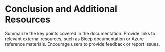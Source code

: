 # Conclusion and Additional Resources

Summarize the key points covered in the documentation.
Provide links to relevant external resources, such as Bicep documentation or Azure reference materials.
Encourage users to provide feedback or report issues.
